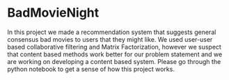 # BadMovieNight
In this project we made a recommendation system that suggests general consensus bad movies to users that they might like. We used user-user based collaborative filtering and Matrix Factorization, however we suspect that content based methods work better for our problem statement and we are working on developing a content based system. Please go through the python notebook to get a sense of how this project works.
